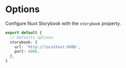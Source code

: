 # Options

Configure Nuxt Storybook with the `storybook` property.

```ts [nuxt.config.ts]
export default {
  // Defaults options
  storybook: {
    url: 'http://localhost:6006',
    port: 6006,
  },
}
```
